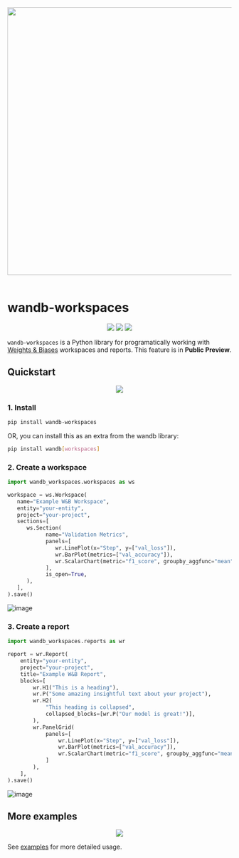 <div align="center">
  <img src="https://i.imgur.com/RUtiVzH.png" width="600" /><br><br>
</div>

# wandb-workspaces

<p align='center'>
<a href="https://pypi.python.org/pypi/wandb-workspaces"><img src="https://img.shields.io/pypi/v/wandb-workspaces" /></a>
<a href="https://circleci.com/gh/wandb/wandb-workspaces"><img src="https://img.shields.io/circleci/build/github/wandb/wandb-workspaces" /></a>
<a href="https://codecov.io/gh/wandb/wandb-workspaces/graph/badge.svg?token=XGL5D4023X"><img src="https://img.shields.io/codecov/c/gh/wandb/wandb-workspaces" /></a>
</p>

`wandb-workspaces` is a Python library for programatically working with [Weights & Biases](https://wandb.ai) workspaces and reports. This feature is in **Public Preview**.

## Quickstart
<p align='center'>
<a href="https://colab.research.google.com/github/wandb/wandb-workspaces/blob/example-notebook/Workspace_tutorial.ipynb"><img src="https://colab.research.google.com/assets/colab-badge.svg" /></a>
</p>

### 1. Install

```bash
pip install wandb-workspaces
```

OR, you can install this as an extra from the wandb library:

```bash
pip install wandb[workspaces]
```

### 2. Create a workspace

```python
import wandb_workspaces.workspaces as ws

workspace = ws.Workspace(
   name="Example W&B Workspace",
   entity="your-entity",
   project="your-project",
   sections=[
      ws.Section(
            name="Validation Metrics",
            panels=[
               wr.LinePlot(x="Step", y=["val_loss"]),
               wr.BarPlot(metrics=["val_accuracy"]),
               wr.ScalarChart(metric="f1_score", groupby_aggfunc="mean"),
            ],
            is_open=True,
      ),
   ],
).save()
```

![image](https://github.com/wandb/wandb-workspaces/assets/15385696/796083f4-2aa6-432f-b585-c04abca9022f)

### 3. Create a report

```python
import wandb_workspaces.reports as wr

report = wr.Report(
    entity="your-entity",
    project="your-project",
    title="Example W&B Report",
    blocks=[
        wr.H1("This is a heading"),
        wr.P("Some amazing insightful text about your project"),
        wr.H2(
            "This heading is collapsed",
            collapsed_blocks=[wr.P("Our model is great!")],
        ),
        wr.PanelGrid(
            panels=[
                wr.LinePlot(x="Step", y=["val_loss"]),
                wr.BarPlot(metrics=["val_accuracy"]),
                wr.ScalarChart(metric="f1_score", groupby_aggfunc="mean"),
            ]
        ),
    ],
).save()
```

![image](https://github.com/wandb/wandb-workspaces/assets/15385696/25939b7c-1f2c-4df7-9936-692464e6e3fc)

## More examples
<p align='center'>
<a href="https://colab.research.google.com/github/wandb/wandb-workspaces/blob/example-notebook/Workspace_tutorial.ipynb"><img src="https://colab.research.google.com/assets/colab-badge.svg" /></a>
</p>

See [examples](https://github.com/wandb/wandb-workspaces/tree/main/examples) for more detailed usage.

